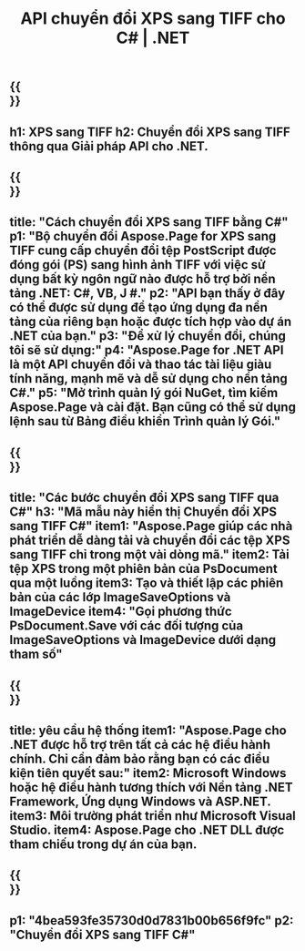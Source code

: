 ﻿---
translation: true
template: /_templates/_conversion-child-net.md
title: API chuyển đổi XPS sang TIFF cho C# | .NET
url: /net/conversion/xps-to-tiff/
description: 'Mã mẫu để chuyển đổi XPS sang TIFF C#. Sử dụng mã ví dụ API cho hàng loạt tệp XPS sang chuyển đổi TIFF trong VB.NET, Asp.NET hoặc bất kỳ ứng dụng dựa trên .NET nào.'
informat: XPS
outformat: TIFF
otherformats: XPS EPS
---

{{<section banner>}}
---
h1: XPS sang TIFF
h2: Chuyển đổi XPS sang TIFF thông qua Giải pháp API cho .NET.
---

{{<section overview>}}
---
title: "Cách chuyển đổi XPS sang TIFF bằng C#"
p1: "Bộ chuyển đổi Aspose.Page for XPS sang TIFF cung cấp chuyển đổi tệp PostScript được đóng gói (PS) sang hình ảnh TIFF với việc sử dụng bất kỳ ngôn ngữ nào được hỗ trợ bởi nền tảng .NET: C#, VB, J #."
p2: "API bạn thấy ở đây có thể được sử dụng để tạo ứng dụng đa nền tảng của riêng bạn hoặc được tích hợp vào dự án .NET của bạn."
p3: "Để xử lý chuyển đổi, chúng tôi sẽ sử dụng:"
p4: "Aspose.Page for .NET API là một API chuyển đổi và thao tác tài liệu giàu tính năng, mạnh mẽ và dễ sử dụng cho nền tảng C#."
p5: "Mở trình quản lý gói NuGet, tìm kiếm Aspose.Page và cài đặt. Bạn cũng có thể sử dụng lệnh sau từ Bảng điều khiển Trình quản lý Gói."
---

{{<section feature1>}}
---
title: "Các bước chuyển đổi XPS sang TIFF qua C#"
h3: "Mã mẫu này hiển thị Chuyển đổi XPS sang TIFF C#"
item1: "Aspose.Page giúp các nhà phát triển dễ dàng tải và chuyển đổi các tệp XPS sang TIFF chỉ trong một vài dòng mã."
item2: Tải tệp XPS trong một phiên bản của PsDocument qua một luồng
item3: Tạo và thiết lập các phiên bản của các lớp ImageSaveOptions và ImageDevice
item4: "Gọi phương thức PsDocument.Save với các đối tượng của ImageSaveOptions và ImageDevice dưới dạng tham số"
---

{{<section feature2>}}
---
title: yêu cầu hệ thống
item1: "Aspose.Page cho .NET được hỗ trợ trên tất cả các hệ điều hành chính. Chỉ cần đảm bảo rằng bạn có các điều kiện tiên quyết sau:"
item2: Microsoft Windows hoặc hệ điều hành tương thích với Nền tảng .NET Framework, Ứng dụng Windows và ASP.NET.
item3: Môi trường phát triển như Microsoft Visual Studio.
item4: Aspose.Page cho .NET DLL được tham chiếu trong dự án của bạn.
---

{{<section gist>}}
---
p1: "4bea593fe35730d0d7831b00b656f9fc"
p2: "Chuyển đổi XPS sang TIFF C#"
---
